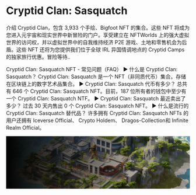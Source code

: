 # Cryptid Clan: Sasquatch

介绍 Cryptid Clan，包含 3,933 个手绘、Bigfoot NFT 的集合。这些 NFT 将成为您进入元宇宙和现实世界中新冒险的门户。享受建立在 NFTWorlds 上的强大虚拟世界的访问权，并以虚拟世界中的自我维持经济 P2E 游戏、土地和零售机会为后盾。这些 NFT 还将为您提供我们位于全球 IRL 异国情调地点的 Cryptid Camps 的独家旅行优惠。冒险等待..

Cryptid Clan: Sasquatch NFT - 常见问题（FAQ）
▶ 什么是 Cryptid Clan: Sasquatch？
Cryptid Clan: Sasquatch 是一个 NFT（非同质代币）集合。存储在区块链上的数字艺术品集合。
▶ Cryptid Clan: Sasquatch 代币有多少？
总共有 646 个 Cryptid Clan: Sasquatch NFT。目前，187 位所有者的钱包中至少有一个 Cryptid Clan: Sasquatch NTF。
▶ Cryptid Clan: Sasquatch 最近卖出了多少？
过去 30 天内售出 0 个 Cryptid Clan: Sasquatch NFT。
▶ 什么是流行的 Cryptid Clan: Sasquatch 替代品？
许多拥有 Cryptid Clan: Sasquatch NFTs 的用户还拥有 Iceverse Official、 Crypto Holdem、 Dragos-Collection和 Infinite Realm Official。

![NFT](unnamed.png)


